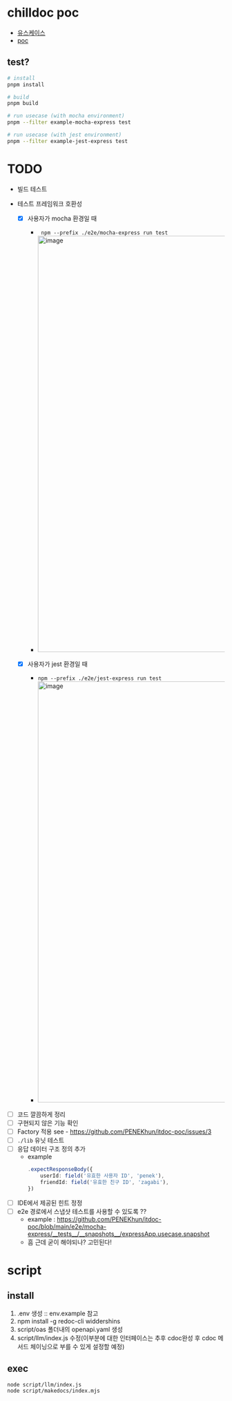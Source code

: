 # chilldoc poc

- [유스케이스](https://github.com/PENEKhun/itdoc-poc/blob/main/e2e)
- [poc](https://github.com/PENEKhun/itdoc-poc/tree/main/lib)

## test?

```bash
# install
pnpm install

# build
pnpm build

# run usecase (with mocha environment)
pnpm --filter example-mocha-express test

# run usecase (with jest environment)
pnpm --filter example-jest-express test
```


# TODO

- 빌드 테스트

- 테스트 프레임워크 호환성
    - [x] 사용자가 mocha 환경일 때
        - ` npm --prefix ./e2e/mocha-express run test`
        - <img width="964" alt="image" src="https://github.com/user-attachments/assets/88f5a9cd-d6fb-4b6f-9d88-39f1c672808d" />

    - [x] 사용자가 jest 환경일 때
        - `npm --prefix ./e2e/jest-express run test`
        - <img width="975" alt="image" src="https://github.com/user-attachments/assets/e37bed75-aaa3-43e4-8206-771ee400bb27" />

- [ ] 코드 깔끔하게 정리
- [ ] 구현되지 않은 기능 확인
- [ ] Factory 적용 see - https://github.com/PENEKhun/itdoc-poc/issues/3
- [ ] `./lib` 유닛 테스트
- [ ] 응답 데이터 구조 정의 추가
    - example
      ```ts
      .expectResponseBody({
          userId: field('유효한 사용자 ID', 'penek'),
          friendId: field('유효한 친구 ID', 'zagabi'),
      })
      ```
- [ ] IDE에서 제공된 힌트 정정
- [ ] e2e 경로에서 스냅샷 테스트를 사용할 수 있도록 ??
  - example : https://github.com/PENEKhun/itdoc-poc/blob/main/e2e/mocha-express/__tests__/__snapshots__/expressApp.usecase.snapshot
  - 흠 근데 굳이 해야되나? 고민된다!


# script

## install
1. .env 생성 :: env.example 참고 
2. npm install -g redoc-cli widdershins
3. script/oas 폴더내의 openapi.yaml 생성
4. script/llm/index.js 수정(이부분에 대한 인터페이스는 추후 cdoc완성 후 cdoc 메서드 체이닝으로 부를 수 있게 설정할 예정)

## exec
```
node script/llm/index.js
node script/makedocs/index.mjs
``` 